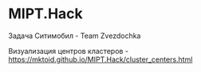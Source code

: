 # MIPT.Hack
Задача Ситимобил - Team Zvezdochka

Визуализация центров кластеров - 
https://mktoid.github.io/MIPT.Hack/cluster_centers.html
